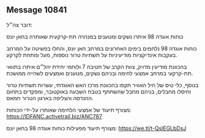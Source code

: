 ## Message 10841

דובר צה״ל:

כוחות אוגדה 98 איתרו נשקים ומטענים במנהרה תת-קרקעית שאותרה בחאן יונס

כוחות אוגדה 98 נלחמים בימים האחרונים במרחב חאן יונס, והחלו בפשיטה על המרחב בעקבות אינדיקציות מודיעיניות על תשתיות טרור נוספות, מעל ומתחת לקרקע. 

בהכוונת מודיעין מדויק, צוות הקרב של חטיבה 7 ולוחמי יחידת יהל״ם איתרו בתוואי תת-קרקעי במרחב אמצעי לחימה ובניהם נשקים, מטענים ואמצעים לשהייה ממושכת.

בנוסף, כלי טיס של חיל האוויר תקפו בהכוונת מרכז האש האוגדתי, עשרות תשתיות טרור וחיסלו מחבלים, בניהם מחבל שהשתתף בטבח השבעה באוקטובר, ומפקדים בתחום ההנדסה והצליפה בארגון הטרור חמאס.

מצורף תיעוד של אמצעי הלחימה שאותרו על-ידי הכוחות: https://IDFANC.activetrail.biz/ANC787

מצורף תיעוד מפעילות כוחות אוגדה 98 בחאן יונס: https://we.tl/t-QslEGLbDsJ

